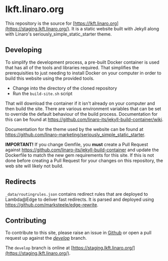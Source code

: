 # lkft.linaro.org

This repository is the source for
[https://lkft.linaro.org](https://staging.lkft.linaro.org/). It is a static website built with Jekyll
along with Linaro's seriously_simple_static_starter theme.

## Developing

To simplify the development process, a pre-built Docker container is used that has all of the tools and libraries required. That simplifies the prerequisities to just needing to install Docker on your computer in order to build this website using the provided tools.

* Change into the directory of the cloned repository
* Run the `build-site.sh` script

That will download the container if it isn't already on your computer and then build the site. There are various environment variables that can be set to override the default behaviour of the build process. Documentation for this can be found at https://github.com/linaro-its/jekyll-build-container/wiki.

Documentation for the theme used by the website can be found at https://github.com/linaro-marketing/seriously_simple_static_starter.

**IMPORTANT!** If you change Gemfile, you **must** create a Pull Request against https://github.com/linaro-its/jekyll-build-container and update the Dockerfile to match the new gem requirements for this site. If this is not done before creating a Pull Request for your changes on this repository, the web site will likely not build.

## Redirects

`_data/routingrules.json` contains redirect rules that are deployed to
Lambda@Edge to deliver fast redirects. It is parsed and deployed using
https://github.com/marksteele/edge-rewrite.

## Contributing

To contribute to this site, please raise an issue in
[Github](https://github.com/linaro/lkft-website/issues) or open a pull request
up against the *[develop](https://github.com/Linaro/lkft-website/tree/develop)*
branch.

The `develop` branch is online at
[https://staging.lkft.linaro.org/](https://staging.lkft.linaro.org/).

